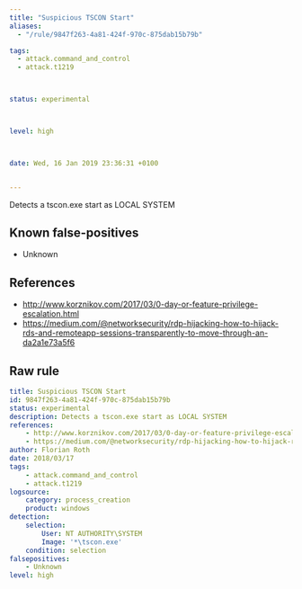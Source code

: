 ```yaml
---
title: "Suspicious TSCON Start"
aliases:
  - "/rule/9847f263-4a81-424f-970c-875dab15b79b"

tags:
  - attack.command_and_control
  - attack.t1219



status: experimental



level: high



date: Wed, 16 Jan 2019 23:36:31 +0100


---
```


Detects a tscon.exe start as LOCAL SYSTEM

<!--more-->


## Known false-positives

* Unknown



## References

* http://www.korznikov.com/2017/03/0-day-or-feature-privilege-escalation.html
* https://medium.com/@networksecurity/rdp-hijacking-how-to-hijack-rds-and-remoteapp-sessions-transparently-to-move-through-an-da2a1e73a5f6


## Raw rule
```yaml
title: Suspicious TSCON Start
id: 9847f263-4a81-424f-970c-875dab15b79b
status: experimental
description: Detects a tscon.exe start as LOCAL SYSTEM
references:
    - http://www.korznikov.com/2017/03/0-day-or-feature-privilege-escalation.html
    - https://medium.com/@networksecurity/rdp-hijacking-how-to-hijack-rds-and-remoteapp-sessions-transparently-to-move-through-an-da2a1e73a5f6
author: Florian Roth
date: 2018/03/17
tags:
    - attack.command_and_control
    - attack.t1219
logsource:
    category: process_creation
    product: windows
detection:
    selection:
        User: NT AUTHORITY\SYSTEM
        Image: '*\tscon.exe'
    condition: selection
falsepositives:
    - Unknown
level: high

```
